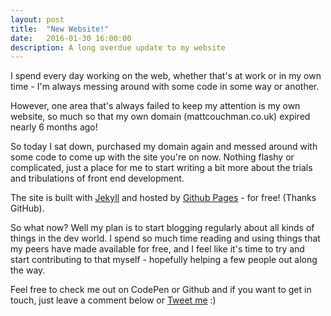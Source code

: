 ```yaml
---
layout: post
title:  "New Website!"
date:   2016-01-30 16:00:00
description: A long overdue update to my website
---
```


I spend every day working on the web, whether that's at work or in my own time - I'm always messing around with some code in some way or another.

However, one area that's always failed to keep my attention is my own website, so much so that my own domain (mattcouchman.co.uk) expired nearly 6 months ago!

So today I sat down, purchased my domain again and messed around with some code to come up with the site you're on now. Nothing flashy or complicated, just a place for me to start writing a bit more about the trials and tribulations of front end development.

<!--excerpt-->

The site is built with [Jekyll](https://jekyllrb.com/) and hosted by [Github Pages](https://pages.github.com/) - for free! (Thanks GitHub).

So what now? Well my plan is to start blogging regularly about all kinds of things in the dev world. I spend so much time reading and using things that my peers have made available for free, and I feel like it's time to try and start contributing to that myself - hopefully helping a few people out along the way.

Feel free to check me out on CodePen or Github and if you want to get in touch, just leave a comment below or [Tweet me](http://twitter.com/mattcouchman) :)
